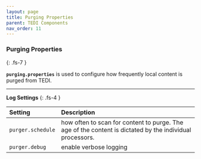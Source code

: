 ```yaml
---
layout: page
title: Purging Properties
parent: TEDI Components
nav_order: 11
---
```


### Purging Properties
{: .fs-7 }

**`purging.properties`** is used to configure how frequently local content is purged from TEDI.

---

**Log Settings**
{: .fs-4 }


| **Setting**                    | **Description**          |
|:------------------------------|:--------------------------|
| `purger.schedule`             | how often to scan for content to purge. The age of the content is dictated by the individual processors. |
| `purger.debug`                | enable verbose logging |